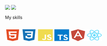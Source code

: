 <div>
  <img height="160em" src="https://github-readme-stats.vercel.app/api?username=gabrielEmilio00&count_private=true&show_icons=true&theme=radical&border_radius=10&hide_border=true" />
  <img height="160em" src="https://github-readme-stats.vercel.app/api/top-langs/?username=anuraghazra&layout=compact&theme=radical&border_radius=10&hide_border=true" />
</div>

<div>
  <p align="left">My skills</p><br>
  <img src="https://raw.githubusercontent.com/devicons/devicon/master/icons/html5/html5-plain.svg" alt="HTML" height="40" width="50" align="center" />
  <img src="https://raw.githubusercontent.com/devicons/devicon/master/icons/css3/css3-plain.svg" alt="CSS" height="40" width="50" align="center" />
  <img src="https://raw.githubusercontent.com/devicons/devicon/master/icons/javascript/javascript-plain.svg" alt="JavaScript" height="40" width="50" align="center" />
  <img src="https://raw.githubusercontent.com/devicons/devicon/master/icons/typescript/typescript-plain.svg" alt="TypeScript" height="40" width="50" align="center" />
  <img src="https://raw.githubusercontent.com/devicons/devicon/master/icons/angularjs/angularjs-plain.svg" alt="Angular" height="40" width="50" align="center" />
  <img src="https://raw.githubusercontent.com/devicons/devicon/master/icons/react/react-original.svg" alt="React" height="40" width="50" align="center"/>
</div>
